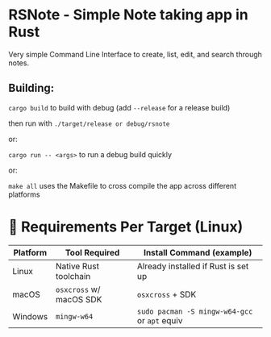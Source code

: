 # RSNote - Simple Note taking app in Rust

Very simple Command Line Interface to create, list, edit, and search through notes.

## Building:

`cargo build` to build with debug (add `--release` for a release build)

then run with `./target/release or debug/rsnote`

or:

`cargo run -- <args>` to run a debug build quickly

or:

`make all` uses the Makefile to cross compile the app across different platforms

# 🔧 Requirements Per Target (Linux)
|Platform|Tool Required          |Install Command (example)     |
|--------|-----------------------|------------------------------|
|Linux   |Native Rust toolchain  |Already installed if Rust is set up|
|macOS	 |`osxcross` w/ macOS SDK|`osxcross` + SDK|
|Windows |`mingw-w64`            |`sudo pacman -S mingw-w64-gcc` or `apt` equiv|
